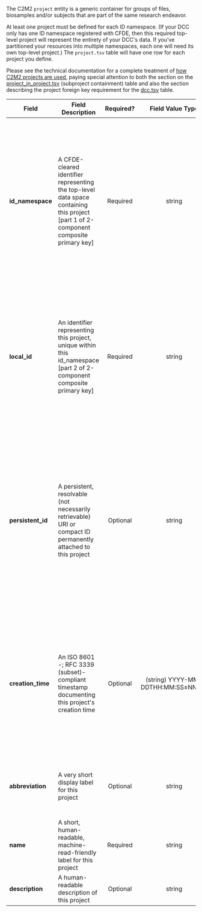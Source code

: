 The C2M2 `project` entity is a generic container for groups of files, biosamples and/or subjects that are part of the same research endeavor.

At least one project must be defined for each ID namespace. (If your DCC only has one ID namespace registered with CFDE, then this required top-level project will represent the entirety of your DCC's data. If you've partitioned your resources into multiple namespaces, each one will need its own top-level project.) The `project.tsv` table will have one row for each project you define.

Please see the technical documentation for a complete treatment of [how C2M2 projects are used](https://docs.nih-cfde.org/en/latest/c2m2/draft-C2M2_specification/#project), paying special attention to both the section on the [project_in_project.tsv](https://docs.nih-cfde.org/en/latest/c2m2/draft-C2M2_specification/#association-tables-expressing-containment-relationships) (subproject containment) table and also the section describing the project foreign key requirement for the [dcc.tsv](https://docs.nih-cfde.org/en/latest/c2m2/draft-C2M2_specification/#the-primary_dcc_contact-table) table.

Field | Field Description | Required? | Field Value Type | Extra Info 
------|-------------------|:-----------:|:-------------:|------------
**id_namespace** | A CFDE-cleared identifier representing the top-level data space containing this project [part 1 of 2-component composite primary key] | Required | string | `id_namespace` is a unique URI prefix pre-registered with CFDE and attached to your program (or a subset of your program) that identifies anything labeled with it as belonging to you. Please see the [technical documentation](https://docs.nih-cfde.org/en/latest/c2m2/draft-C2M2_specification/#c2m2-identifiers) for a full discussion of how this information is built and used.
**local_id** | An identifier representing this project, unique within this id_namespace [part 2 of 2-component composite primary key] | Required | string | The string formed by concatenating the `id_namespace` and `local_id` field values must be unique for each row in this table. Please see the [technical documentation](https://docs.nih-cfde.org/en/latest/c2m2/draft-C2M2_specification/#c2m2-identifiers) for a full discussion of how this information is to be used.
**persistent_id** | A persistent, resolvable (not necessarily retrievable) URI or compact ID permanently attached to this project | Optional | string | Meant to serve as a permanent address to which landing pages (which summarize metadata associated with this project) and other relevant annotations and functions can optionally be attached. Please see the [technical documentation](https://docs.nih-cfde.org/en/latest/c2m2/draft-C2M2_specification/#c2m2-identifiers) for a full discussion of how this information is to be used.
**creation_time** | An ISO 8601 -; RFC 3339 (subset)-compliant timestamp documenting this project's creation time | Optional | (string) YYYY-MM-DDTHH:MM:SS±NN:NN | Examples: <br/> `2021-01-08T00:00:00-00:00` ("Jan 8, 2021") <br/> `2021-00-00T00:00:00-00:00` ("2021") <br/>  `2021-01-08T00:45:40-04:00` ("Jan 8, 2021, 12:45:40AM, Zulu minus 4") <br/> Please see the [technical documentation](https://docs.nih-cfde.org/en/latest/c2m2/draft-C2M2_specification/#common-entity-fields) for a complete treatment.
**abbreviation** | A very short display label for this project | Optional | string | Should not exceed 10 characters; can only contain 0-9, a-z, A-Z and underscore ("`_`")
**name** | A short, human-readable, machine-read-friendly label for this project | Required | string | Must be unique to each project.
**description** | A human-readable description of this project | Optional | string | 